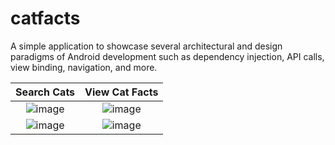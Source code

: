 # catfacts
A simple application to showcase several architectural and design paradigms of Android development such as dependency injection, API calls, view binding, navigation, and more.

Search Cats                |  View Cat Facts
:-------------------------:|:-------------------------:
![image](https://github.com/owensizemore/catfacts/assets/25808675/41595c1e-259d-4d10-a3ac-f29e135ceb69) | ![image](https://github.com/owensizemore/catfacts/assets/25808675/92699a01-5b76-42ec-afbe-b74a720191d8)
![image](https://github.com/owensizemore/catfacts/assets/25808675/9cdb100c-5989-42fa-996b-840547b15381) | ![image](https://github.com/owensizemore/catfacts/assets/25808675/aaf0e1ec-4323-4945-b706-0b5d6b7b4dd5)

